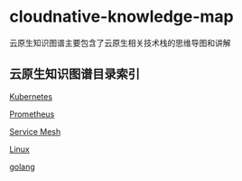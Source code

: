 # cloudnative-knowledge-map

云原生知识图谱主要包含了云原生相关技术栈的思维导图和讲解


## 云原生知识图谱目录索引
[Kubernetes]()

[Prometheus]()

[Service Mesh]()

[Linux]()

[golang]()

